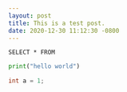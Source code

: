 ```yaml
---
layout: post
title: This is a test post.
date: 2020-12-30 11:12:30 -0800
---
```



```tsql
SELECT * FROM
```

```python
print("hello world")
```

```c
int a = 1;
```


